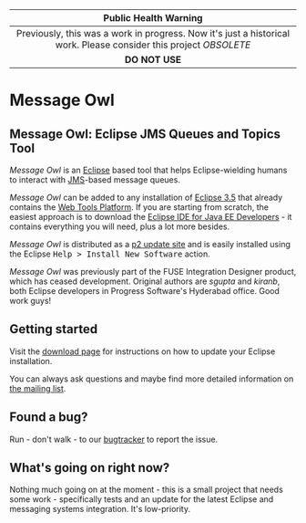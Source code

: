 |Public Health Warning|
|:-:|
| Previously, this was a work in progress. Now it's just a historical work. Please consider this project _OBSOLETE_
|**DO NOT USE**


# Message Owl

## Message Owl: Eclipse JMS Queues and Topics Tool

*Message Owl* is an [Eclipse](http://www.eclipse.org) based tool that helps Eclipse-wielding humans to interact with [JMS](http://java.sun.com/products/jms/)-based message queues. 

*Message Owl* can be added to any installation of [Eclipse 3.5](http://www.eclipse.org/downloads/packages) that already contains the [Web Tools Platform](http://www.eclipse.org/webtools). If you are starting from scratch, the easiest approach is to download the [Eclipse IDE for Java EE Developers](http://www.eclipse.org/downloads/packages) - it contains everything you will need, plus a lot more besides.

*Message Owl* is distributed as a [p2 update site](http://github.com/oisin/Message-Owl/downloads) and is easily installed using the Eclipse <tt>Help &gt; Install New Software</tt> action.

*Message Owl* was previously part of the FUSE Integration Designer product, which has ceased development. Original authors are *sgupta* and *kiranb*, both Eclipse developers in Progress Software's Hyderabad office. Good work guys!

## Getting started

Visit the [download page](http://github.com/oisin/Message-Owl/downloads) for instructions on how to update your Eclipse installation.

You can always ask questions and maybe find more detailed information on [the mailing list](http://eclipse-message-owl.1049820.n5.nabble.com/).

## Found a bug?

Run - don't walk - to our [bugtracker](http://github.com/oisin/Message-Owl/issues) to report the issue. 

## What's going on right now?

Nothing much going on at the moment - this is a small project that
needs some work - specifically tests and an update for the latest
Eclipse and messaging systems integration. It's low-priority.
